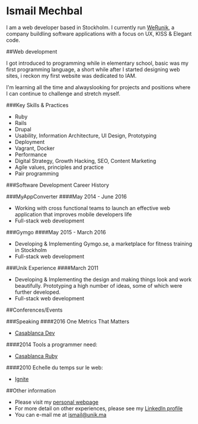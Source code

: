 # Ismail Mechbal

I am a web developer based in Stockholm. I currently run [WeRunik](https://www.werunik.com/), a company buildling software applications with a focus on UX, KISS & Elegant code.

##Web development

I got introduced to programming while in elementary school, basic was my first programming language, a short while after I started designing web sites, i reckon my first website was dedicated to IAM.

I'm learning all the time and alwayslooking for projects and positions where I can continue to challenge and stretch myself.

###Key Skills & Practices

* Ruby
* Rails
* Drupal
* Usability, Information Architecture, UI Design, Prototyping
* Deployment
* Vagrant, Docker
* Performance
* Digital Strategy, Growth Hacking, SEO, Content Marketing
* Agile values, principles and practice
* Pair programming

###Software Development Career History

###MyAppConverter
####May 2014 - June 2016

* Working with cross functional teams to launch an effective web application that improves mobile developers life
* Full-stack web development


###Gymgo
####May 2015 - March 2016

* Developing & Implementing Gymgo.se, a marketplace for fitness training in Stockholm
* Full-stack web development


###Unik Experience
####March 2011

* Developing & Implementing the design and making things look and work beautifully. Prototyping a high number of ideas, some of which were further developed.
* Full-stack web development

##Conferences/Events

###Speaking
####2016
One Metrics That Matters
* [Casablanca Dev](http://www.meetup.com/Casablanca-dev/events/230316988/)

####2014
Tools a programmer need:
* [Casablanca Ruby](http://www.meetup.com/Casablanca-dev/events/176354852/)

####2010
Echelle du temps sur le web:
* [Ignite](http://www.ignite.ma/ismail-mechbal/)

##Other information

* Please visit my [personal webpage](https://www.sboura.com)
* For more detail on other experiences, please see my [LinkedIn profile](https://se.linkedin.com/in/ismailmechbal
)
* You can e-mail me at ismail@unik.ma
